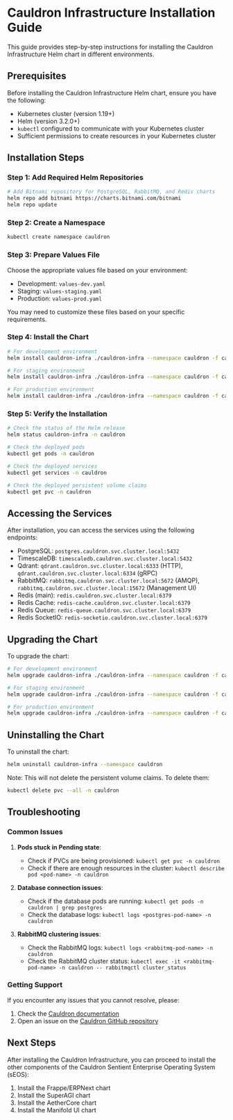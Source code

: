 # Cauldron Infrastructure Installation Guide

This guide provides step-by-step instructions for installing the Cauldron Infrastructure Helm chart in different environments.

## Prerequisites

Before installing the Cauldron Infrastructure Helm chart, ensure you have the following:

- Kubernetes cluster (version 1.19+)
- Helm (version 3.2.0+)
- `kubectl` configured to communicate with your Kubernetes cluster
- Sufficient permissions to create resources in your Kubernetes cluster

## Installation Steps

### Step 1: Add Required Helm Repositories

```bash
# Add Bitnami repository for PostgreSQL, RabbitMQ, and Redis charts
helm repo add bitnami https://charts.bitnami.com/bitnami
helm repo update
```

### Step 2: Create a Namespace

```bash
kubectl create namespace cauldron
```

### Step 3: Prepare Values File

Choose the appropriate values file based on your environment:

- Development: `values-dev.yaml`
- Staging: `values-staging.yaml`
- Production: `values-prod.yaml`

You may need to customize these files based on your specific requirements.

### Step 4: Install the Chart

```bash
# For development environment
helm install cauldron-infra ./cauldron-infra --namespace cauldron -f cauldron-infra/values-dev.yaml

# For staging environment
helm install cauldron-infra ./cauldron-infra --namespace cauldron -f cauldron-infra/values-staging.yaml

# For production environment
helm install cauldron-infra ./cauldron-infra --namespace cauldron -f cauldron-infra/values-prod.yaml
```

### Step 5: Verify the Installation

```bash
# Check the status of the Helm release
helm status cauldron-infra -n cauldron

# Check the deployed pods
kubectl get pods -n cauldron

# Check the deployed services
kubectl get services -n cauldron

# Check the deployed persistent volume claims
kubectl get pvc -n cauldron
```

## Accessing the Services

After installation, you can access the services using the following endpoints:

- PostgreSQL: `postgres.cauldron.svc.cluster.local:5432`
- TimescaleDB: `timescaledb.cauldron.svc.cluster.local:5432`
- Qdrant: `qdrant.cauldron.svc.cluster.local:6333` (HTTP), `qdrant.cauldron.svc.cluster.local:6334` (gRPC)
- RabbitMQ: `rabbitmq.cauldron.svc.cluster.local:5672` (AMQP), `rabbitmq.cauldron.svc.cluster.local:15672` (Management UI)
- Redis (main): `redis.cauldron.svc.cluster.local:6379`
- Redis Cache: `redis-cache.cauldron.svc.cluster.local:6379`
- Redis Queue: `redis-queue.cauldron.svc.cluster.local:6379`
- Redis SocketIO: `redis-socketio.cauldron.svc.cluster.local:6379`

## Upgrading the Chart

To upgrade the chart:

```bash
# For development environment
helm upgrade cauldron-infra ./cauldron-infra --namespace cauldron -f cauldron-infra/values-dev.yaml

# For staging environment
helm upgrade cauldron-infra ./cauldron-infra --namespace cauldron -f cauldron-infra/values-staging.yaml

# For production environment
helm upgrade cauldron-infra ./cauldron-infra --namespace cauldron -f cauldron-infra/values-prod.yaml
```

## Uninstalling the Chart

To uninstall the chart:

```bash
helm uninstall cauldron-infra --namespace cauldron
```

Note: This will not delete the persistent volume claims. To delete them:

```bash
kubectl delete pvc --all -n cauldron
```

## Troubleshooting

### Common Issues

1. **Pods stuck in Pending state**:
   - Check if PVCs are being provisioned: `kubectl get pvc -n cauldron`
   - Check if there are enough resources in the cluster: `kubectl describe pod <pod-name> -n cauldron`

2. **Database connection issues**:
   - Check if the database pods are running: `kubectl get pods -n cauldron | grep postgres`
   - Check the database logs: `kubectl logs <postgres-pod-name> -n cauldron`

3. **RabbitMQ clustering issues**:
   - Check the RabbitMQ logs: `kubectl logs <rabbitmq-pod-name> -n cauldron`
   - Check the RabbitMQ cluster status: `kubectl exec -it <rabbitmq-pod-name> -n cauldron -- rabbitmqctl cluster_status`

### Getting Support

If you encounter any issues that you cannot resolve, please:

1. Check the [Cauldron documentation](https://github.com/seemslegit42/cauldron/docs)
2. Open an issue on the [Cauldron GitHub repository](https://github.com/seemslegit42/cauldron/issues)

## Next Steps

After installing the Cauldron Infrastructure, you can proceed to install the other components of the Cauldron Sentient Enterprise Operating System (sEOS):

1. Install the Frappe/ERPNext chart
2. Install the SuperAGI chart
3. Install the AetherCore chart
4. Install the Manifold UI chart
